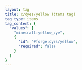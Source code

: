 ```yaml
---
layout: tag
title: c/dyes/yellow (items tag)
tag_type: items
tag_content: {
  "values": [
    "minecraft:yellow_dye",
    {
      "id": "#forge:dyes/yellow",
      "required": false
    }
  ]
}
---
```


